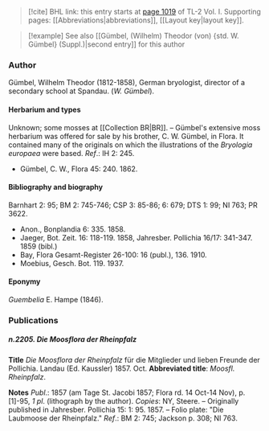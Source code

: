 > [!cite] BHL link: this entry starts at [page 1019](https://www.biodiversitylibrary.org/item/103414#page/1067/mode/1up) of TL-2 Vol. I.
> Supporting pages: [[Abbreviations|abbreviations]], [[Layout key|layout key]].

> [!example] See also [[Gümbel, (Wilhelm) Theodor (von) {std. W. Gümbel} (Suppl.)|second entry]] for this author

### Author

Gümbel, Wilhelm Theodor (1812-1858), German bryologist, director of a secondary school at Spandau. (*W. Gümbel*).

#### Herbarium and types

Unknown; some mosses at [[Collection BR|BR]]. – Gümbel's extensive moss herbarium was offered for sale by his brother, C. W. Gümbel, in Flora. It contained many of the originals on which the illustrations of the *Bryologia europaea* were based.
*Ref*.: IH 2: 245.
- Gümbel, C. W., Flora 45: 240. 1862.

#### Bibliography and biography

Barnhart 2: 95; BM 2: 745-746; CSP 3: 85-86; 6: 679; DTS 1: 99; NI 763; PR 3622.
- Anon., Bonplandia 6: 335. 1858.
- Jaeger, Bot. Zeit. 16: 118-119. 1858, Jahresber. Pollichia 16/17: 341-347. 1859 (bibl.)
- Bay, Flora Gesamt-Register 26-100: 16 (publ.), 136. 1910.
- Moebius, Gesch. Bot. 119. 1937.

#### Eponymy

*Guembelia* E. Hampe (1846).

### Publications

##### n.2205. Die Moosflora der Rheinpfalz

**Title**
*Die Moosflora der Rheinpfalz* für die Mitglieder und lieben Freunde der Pollichia. Landau (Ed. Kaussler) 1857. Oct.
**Abbreviated title**: *Moosfl. Rheinpfalz*.

**Notes**
*Publ*.: 1857 (am Tage St. Jacobi 1857; Flora rd. 14 Oct-14 Nov), p. \[1\]-95, *1 pl*. (lithograph by the author). *Copies*: NY, Steere. – Originally published in Jahresber. Pollichia 15: 1: 95. 1857. – Folio plate: "Die Laubmoose der Rheinpfalz."
*Ref*.: BM 2: 745; Jackson p. 308; NI 763.

